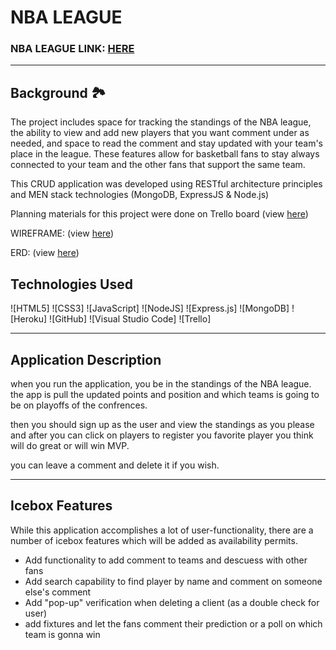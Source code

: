 # NBA LEAGUE

###   NBA LEAGUE LINK: [HERE](https://nba-league.herokuapp.com/teams)

---

## Background 🏞

The project includes space for tracking the standings of the NBA league, the ability to view and add new players that you want comment under  as needed, and space to read the comment and stay updated with your team's place in the league. These features allow for basketball fans to stay always connected to your team and the other fans that support the same team. 

This CRUD application was developed using RESTful architecture principles and MEN stack technologies (MongoDB, ExpressJS & Node.js)

Planning materials for this project were done on Trello board (view [here](https://trello.com/b/UMuYDshQ/nba-league))

WIREFRAME: (view [here](https://app.diagrams.net/#G1GxDqREd2mFcLWsZ-MtJmpkCkoiMYS3VU))

ERD: (view [here](https://app.diagrams.net/#G1QaxznWV-m5zz1KJu4kjrj6yG1LYY4H8k))

## Technologies Used 
![HTML5]
![CSS3]
![JavaScript]
![NodeJS]
![Express.js]
![MongoDB]
![Heroku]
![GitHub]
![Visual Studio Code]
![Trello]

---
## Application Description

when you run the application, you be in the standings of the NBA league. the app is pull the updated points and position and which teams is going to be on playoffs of the confrences.

then you should sign up as the user and view the standings as you please and after you can click on players to register you favorite player you think will do great or will win MVP.

you can leave a comment and delete it if you wish.




---

## Icebox Features 
While this application accomplishes a lot of user-functionality, there are a number of icebox features which will be added as availability permits. 

- Add functionality to add comment to teams and descuess with other fans 
- Add search capability to find player by name and comment on someone else's comment
- Add "pop-up" verification when deleting a client (as a double check for user)
- add fixtures and let the fans comment their prediction or a poll on which team is gonna win
